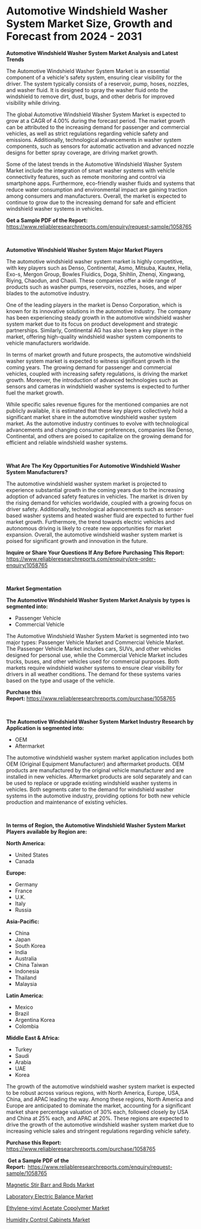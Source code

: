 <p><h1>Automotive Windshield Washer System Market Size, Growth and Forecast from 2024 - 2031</h1></p><p><strong>Automotive Windshield Washer System Market Analysis and Latest Trends</strong></p>
<p><p>The Automotive Windshield Washer System Market is an essential component of a vehicle's safety system, ensuring clear visibility for the driver. The system typically consists of a reservoir, pump, hoses, nozzles, and washer fluid. It is designed to spray the washer fluid onto the windshield to remove dirt, dust, bugs, and other debris for improved visibility while driving.</p><p>The global Automotive Windshield Washer System Market is expected to grow at a CAGR of 4.00% during the forecast period. The market growth can be attributed to the increasing demand for passenger and commercial vehicles, as well as strict regulations regarding vehicle safety and emissions. Additionally, technological advancements in washer system components, such as sensors for automatic activation and advanced nozzle designs for better spray coverage, are driving market growth.</p><p>Some of the latest trends in the Automotive Windshield Washer System Market include the integration of smart washer systems with vehicle connectivity features, such as remote monitoring and control via smartphone apps. Furthermore, eco-friendly washer fluids and systems that reduce water consumption and environmental impact are gaining traction among consumers and manufacturers. Overall, the market is expected to continue to grow due to the increasing demand for safe and efficient windshield washer systems in vehicles.</p></p>
<p><strong>Get a Sample PDF of the Report:&nbsp;</strong> <a href="https://www.reliableresearchreports.com/enquiry/request-sample/1058765">https://www.reliableresearchreports.com/enquiry/request-sample/1058765</a></p>
<p>&nbsp;</p>
<p><strong>Automotive Windshield Washer System Major Market Players</strong></p>
<p><p>The automotive windshield washer system market is highly competitive, with key players such as Denso, Continental, Asmo, Mitsuba, Kautex, Hella, Exo-s, Mergon Group, Bowles Fluidics, Doga, Shihlin, Zhenqi, Xingwang, Riying, Chaodun, and Chaoli. These companies offer a wide range of products such as washer pumps, reservoirs, nozzles, hoses, and wiper blades to the automotive industry.</p><p>One of the leading players in the market is Denso Corporation, which is known for its innovative solutions in the automotive industry. The company has been experiencing steady growth in the automotive windshield washer system market due to its focus on product development and strategic partnerships. Similarly, Continental AG has also been a key player in the market, offering high-quality windshield washer system components to vehicle manufacturers worldwide.</p><p>In terms of market growth and future prospects, the automotive windshield washer system market is expected to witness significant growth in the coming years. The growing demand for passenger and commercial vehicles, coupled with increasing safety regulations, is driving the market growth. Moreover, the introduction of advanced technologies such as sensors and cameras in windshield washer systems is expected to further fuel the market growth.</p><p>While specific sales revenue figures for the mentioned companies are not publicly available, it is estimated that these key players collectively hold a significant market share in the automotive windshield washer system market. As the automotive industry continues to evolve with technological advancements and changing consumer preferences, companies like Denso, Continental, and others are poised to capitalize on the growing demand for efficient and reliable windshield washer systems.</p></p>
<p>&nbsp;</p>
<p><strong>What Are The Key Opportunities For Automotive Windshield Washer System Manufacturers?</strong></p>
<p><p>The automotive windshield washer system market is projected to experience substantial growth in the coming years due to the increasing adoption of advanced safety features in vehicles. The market is driven by the rising demand for vehicles worldwide, coupled with a growing focus on driver safety. Additionally, technological advancements such as sensor-based washer systems and heated washer fluid are expected to further fuel market growth. Furthermore, the trend towards electric vehicles and autonomous driving is likely to create new opportunities for market expansion. Overall, the automotive windshield washer system market is poised for significant growth and innovation in the future.</p></p>
<p><strong>Inquire or Share Your Questions If Any Before Purchasing This Report:</strong> <a href="https://www.reliableresearchreports.com/enquiry/pre-order-enquiry/1058765">https://www.reliableresearchreports.com/enquiry/pre-order-enquiry/1058765</a></p>
<p>&nbsp;</p>
<p><strong>Market Segmentation</strong></p>
<p><strong>The Automotive Windshield Washer System Market Analysis by types is segmented into:</strong></p>
<p><ul><li>Passenger Vehicle</li><li>Commercial Vehicle</li></ul></p>
<p><p>The Automotive Windshield Washer System Market is segmented into two major types: Passenger Vehicle Market and Commercial Vehicle Market. The Passenger Vehicle Market includes cars, SUVs, and other vehicles designed for personal use, while the Commercial Vehicle Market includes trucks, buses, and other vehicles used for commercial purposes. Both markets require windshield washer systems to ensure clear visibility for drivers in all weather conditions. The demand for these systems varies based on the type and usage of the vehicle.</p></p>
<p><strong>Purchase this Report:&nbsp;</strong><a href="https://www.reliableresearchreports.com/purchase/1058765">https://www.reliableresearchreports.com/purchase/1058765</a></p>
<p>&nbsp;</p>
<p><strong>The Automotive Windshield Washer System Market Industry Research by Application is segmented into:</strong></p>
<p><ul><li>OEM</li><li>Aftermarket</li></ul></p>
<p><p>The automotive windshield washer system market application includes both OEM (Original Equipment Manufacturer) and aftermarket products. OEM products are manufactured by the original vehicle manufacturer and are installed in new vehicles. Aftermarket products are sold separately and can be used to replace or upgrade existing windshield washer systems in vehicles. Both segments cater to the demand for windshield washer systems in the automotive industry, providing options for both new vehicle production and maintenance of existing vehicles.</p></p>
<p>&nbsp;</p>
<p><strong>In terms of Region, the Automotive Windshield Washer System Market Players available by Region are:</strong></p>
<p>
    <p> <strong> North America: </strong>
        <ul>
            <li>United States</li>
            <li>Canada</li>
        </ul>
        </p> 
    <p> <strong> Europe: </strong>
        <ul>
            <li>Germany</li>
            <li>France</li>
            <li>U.K.</li>
            <li>Italy</li>
            <li>Russia</li>
        </ul>
        </p> 
    <p> <strong> Asia-Pacific: </strong>
        <ul>
            <li>China</li>
            <li>Japan</li>
            <li>South Korea</li>
            <li>India</li>
            <li>Australia</li>
            <li>China Taiwan</li>
            <li>Indonesia</li>
            <li>Thailand</li>
            <li>Malaysia</li>
        </ul>
        </p> 
    <p> <strong> Latin America: </strong>
        <ul>
            <li>Mexico</li>
            <li>Brazil</li>
            <li>Argentina Korea</li>
            <li>Colombia</li>
        </ul>
        </p> 
    <p> <strong> Middle East & Africa: </strong>
        <ul>
            <li>Turkey</li>
            <li>Saudi</li>
            <li>Arabia</li>
            <li>UAE</li>
            <li>Korea</li>
        </ul>
    </p>
    </p>
<p><p>The growth of the automotive windshield washer system market is expected to be robust across various regions, with North America, Europe, USA, China, and APAC leading the way. Among these regions, North America and Europe are anticipated to dominate the market, accounting for a significant market share percentage valuation of 30% each, followed closely by USA and China at 25% each, and APAC at 20%. These regions are expected to drive the growth of the automotive windshield washer system market due to increasing vehicle sales and stringent regulations regarding vehicle safety.</p></p>
<p><strong>Purchase this Report: </strong><a href="https://www.reliableresearchreports.com/purchase/1058765">https://www.reliableresearchreports.com/purchase/1058765</a></p>
<p>&nbsp;<strong>Get a Sample PDF of the Report:&nbsp;&nbsp;</strong><a href="https://www.reliableresearchreports.com/enquiry/request-sample/1058765">https://www.reliableresearchreports.com/enquiry/request-sample/1058765</a></p>
<p><strong></strong></p>
<p><p><a href="https://view.publitas.com/reportprime-1/magnetic-stir-barr-and-rods-market-size-share-trends-analysis-report-by-application-regional-outlook-competitive-strategies-and-segment-forecasts-2023-2030/">Magnetic Stir Barr and Rods Market</a></p><p><a href="https://view.publitas.com/reportprime-1/laboratory-electric-balance-market-size-growth-and-forecast-from-2023-2030/">Laboratory Electric Balance Market</a></p><p><a href="https://military-diascia-e68.notion.site/Ethylene-vinyl-Acetate-Copolymer-Market-Share-Market-New-Trends-Analysis-Report-By-Type-By-Applic-8ca75409722747d3a2f8fbc5175c8b13">Ethylene-vinyl Acetate Copolymer Market</a></p><p><a href="https://view.publitas.com/reportprime-1/humidity-control-cabinets-market-size-share-trends-analysis-report-by-application-regional-outlook-competitive-strategies-and-segment-forecasts-2023-2030/">Humidity Control Cabinets Market</a></p></p>
